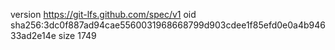 version https://git-lfs.github.com/spec/v1
oid sha256:3dc0f887ad94cae5560031968668799d903cdee1f85efd0e0a4b94633ad2e14e
size 1749
